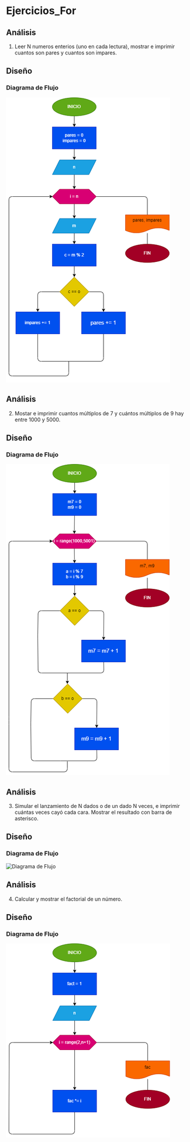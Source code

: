 # Ejercicios_For
## Análisis
1. Leer N numeros enterios (uno en cada lectura), mostrar e imprimir cuantos son pares y cuantos son impares.
## Diseño
### Diagrama de Flujo
![Diagrama de Flujo](diagrama1.png "Diagrama de Flujo")

## Análisis
2. Mostar e imprimir cuantos múltiplos de 7 y cuántos múltiplos de 9 hay entre 1000 y 5000.
## Diseño
### Diagrama de Flujo
![Diagrama de Flujo](diagrama2.png "Diagrama de Flujo")

## Análisis
3. Simular el lanzamiento de N dados o de un dado N veces, e imprimir cuántas veces cayó cada cara. Mostrar el resultado con barra 
de asterisco.
## Diseño
### Diagrama de Flujo
![Diagrama de Flujo](diagrama3.png "Diagrama de Flujo")

## Análisis
4. Calcular y mostrar el factorial de un número.
## Diseño
### Diagrama de Flujo
![Diagrama de Flujo](diagrama4.png "Diagrama de Flujo")

